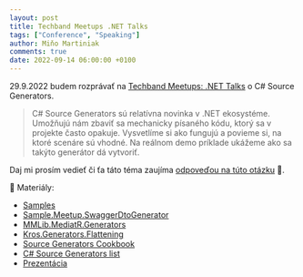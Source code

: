```yaml
---
layout: post
title: Techband Meetups .NET Talks
tags: ["Conference", "Speaking"]
author: Miňo Martiniak
comments: true
date: 2022-09-14 06:00:00 +0100
---
```


29.9.2022 budem rozprávať na [Techband Meetups: .NET Talks](https://www.linkedin.com/events/techbandmeetups-nettalks6968921693016784896/) o C# Source Generators.

> C# Source Generators sú relatívna novinka v .NET ekosystéme. Umožňujú nám zbaviť sa mechanicky písaného kódu, ktorý sa v projekte často opakuje. Vysvetlíme si ako fungujú a povieme si, na ktoré scenáre sú vhodné. Na reálnom demo príklade ukážeme ako sa takýto generátor dá vytvoriť.

Daj mi prosím vedieť či ťa táto téma zaujíma [odpoveďou na túto otázku](https://app.swallowpoll.com/WmlHGXVgqD) 🙏.

📑 Materiály:

- [Samples](https://github.com/Burgyn/Sample.Meetup.Generators.AllInOne)
- [Sample.Meetup.SwaggerDtoGenerator](https://github.com/Burgyn/Sample.Meetup.SwaggerDtoGenerator)
- [MMLib.MediatR.Generators](https://github.com/Burgyn/MMLib.MediatR.Generators)
- [Kros.Generators.Flattening](https://github.com/Kros-sk/Kros.Generators.Flattening)
- [Source Generators Cookbook](https://github.com/dotnet/roslyn/blob/main/docs/features/source-generators.cookbook.md)
- [C# Source Generators list](https://github.com/amis92/csharp-source-generators)
- [Prezentácia](https://view.officeapps.live.com/op/view.aspx?src=https%3A%2F%2Fraw.githubusercontent.com%2FBurgyn%2Fburgyn.github.io%2Fmaster%2Fassets%2Fpresentation%2FC%2523%2520SOURCE%2520GENERATORS.pptx&wdOrigin=BROWSELINK)